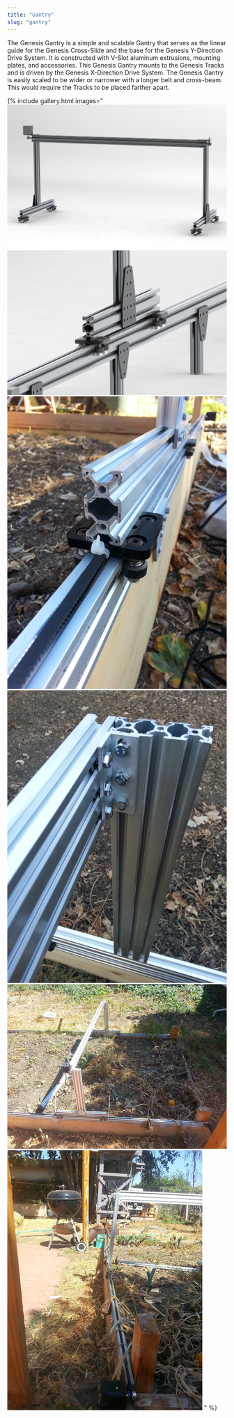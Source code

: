 ```yaml
---
title: "Gantry"
slug: "gantry"
---
```


The Genesis Gantry is a simple and scalable Gantry that serves as the linear guide for the Genesis Cross-Slide and the base for the Genesis Y-Direction Drive System. It is constructed with V-Slot aluminum extrusions, mounting plates, and accessories. This Genesis Gantry mounts to the Genesis Tracks and is driven by the Genesis X-Direction Drive System. The Genesis Gantry is easily scaled to be wider or narrower with a longer belt and cross-beam. This would require the Tracks to be placed farther apart.

{% include gallery.html images="
![Gantry_Rendering.jpg](_images/Gantry_Rendering.jpg)
![Gantry-Track_Interface.jpg](_images/Track_Interface.jpg)
![GenesisV1gantrycomplexity.jpg](_images/GenesisV1gantrycomplexity.jpg)
![GenesisV1bracketsize.jpg](_images/GenesisV1bracketsize.jpg)
![V1-10month-1-1.jpg](_images/10month-1-1.jpg)
![V1-10month-2-1.jpg](_images/10month-2-1.jpg)
" %}

